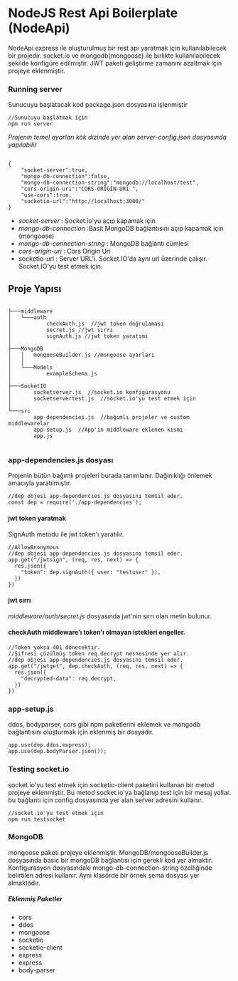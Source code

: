 # NodeJS Rest Api Boilerplate (NodeApi)

NodeApi express ile oluşturulmuş bir rest api yaratmak için kullanılabilecek bir projedir. socket.io ve mongodb(mongoose) ile birlikte kullanılabilecek şekilde konfigüre edilmiştir. JWT paketi geliştirme zamanını azaltmak için projeye eklenmiştir.


### Running server 
Sunucuyu başlatacak kod package.json dosyasına işlenmiştir

```
//Sunucuyu başlatmak için
npm run server
```

_Projenin temel ayarları kök dizinde yer alan server-config.json dosyasında yapılabilir_
```

{
    "socket-server":true,   
    "mongo-db-connection":false,
    "mongo-db-connection-string":"mongodb://localhost/test",
    "cors-origin-uri":"CORS-ORİGİN-URI ",
    "use-cors":true,
    "socketio-url":"http://localhost:3000/"
}
```

* *socket-server* : Socket.io'yu açıp kapamak için
* *mongo-db-connection* :Basit MongoDB bağlantısını açıp kapamak için (mongoose)
* *mongo-db-connection-string* : MongoDB bağlantı cümlesi
* *cors-origin-uri* : Cors Origin Uri
* socketio-url : Server URL'i. Socket.IO'da aynı url üzerinde çalışır. Socket.IO'yu test etmek için. 

## Proje Yapısı

```

├───middleware
│   └───auth
│           checkAuth.js  //jwt token doğrulaması
│           secret.js //jwt sırrı
│           signAuth.js //jwt token yaratımı
│
├───MongoDB
│   │   mongooseBuilder.js //mongoose ayarları
│   │
│   └───Models
│           exampleSchema.js
│
├───SocketIO
│       socketserver.js  //socket.io konfigürasyonu
│       socketservertest.js  //socket.io'yu test etmek için
│
└───src
        app-dependencies.js  //bağımlı projeler ve custom middlewarelar
        app-setup.js  //App'in middleware eklenen kısmı
        app.js 


```

### app-dependencies.js dosyası

Projenin bütün bağımlı projeleri burada tanımlanır. Dağınıklığı önlemek amacıyla yaratılmıştır. 

```
//dep objesi app-dependencies.js dosyasını temsil eder.
const dep = require('./app-dependencies');
```
#### jwt token yaratmak

SignAuth metodu ile jwt token'ı yaratılır.
```
//AllowAnonymous
//dep objesi app-dependencies.js dosyasını temsil eder.
app.get("/jwtsign", (req, res, next) => {
  res.json({
    "token": dep.signAuth({ user: "testuser" }),
  })
})
```
#### jwt sırrı

*middleware/auth/secret.js* dosyasında jwt'nin sırrı olan metin bulunur.

#### checkAuth middleware'ı token'ı olmayan istekleri engeller.

```
//Token yoksa 401 dönecektir.
//Şifresi çözülmüş token req.decrypt nesnesinde yer alır.
//dep objesi app-dependencies.js dosyasını temsil eder. 
app.get("/jwtget", dep.checkAuth, (req, res, next) => {
  res.json({
    "decrypted-data": req.decrypt,
  })
})
```

### app-setup.js

ddos, bodyparser, cors gibi npm paketlerini eklemek ve mongodb bağlantısını oluşturmak için eklenmiş bir dosyadır. 

```
app.use(dep.ddos.express);
app.use(dep.bodyParser.json());
```


### Testing socket.io

socket.io'yu test etmek için socketio-client paketini kullanan bir metod projeye eklenmiştir. Bu metod socket.io'ya bağlanıp test için bir mesaj yollar. bu bağlantı için config dosyasında yer alan server adresini kullanır.

```
//socket.io'yu test etmek için
npm run testsocket
```

### MongoDB
mongoose paketi projeye eklenmiştir. MongoDB/mongooseBuilder.js dosyasında basic bir mongoDB bağlantısı için gerekli kod yer almaktır. Konfigurasyon dosyasındaki mongo-db-connection-string özelliğinde belirtilen adresi kullanır. Aynı klasörde bir örnek şema dosyası yer almaktadır.


##### Eklenmiş Paketler
* cors
* ddos
* mongoose
* socketio
* socketio-client
* express
* express
* body-parser
